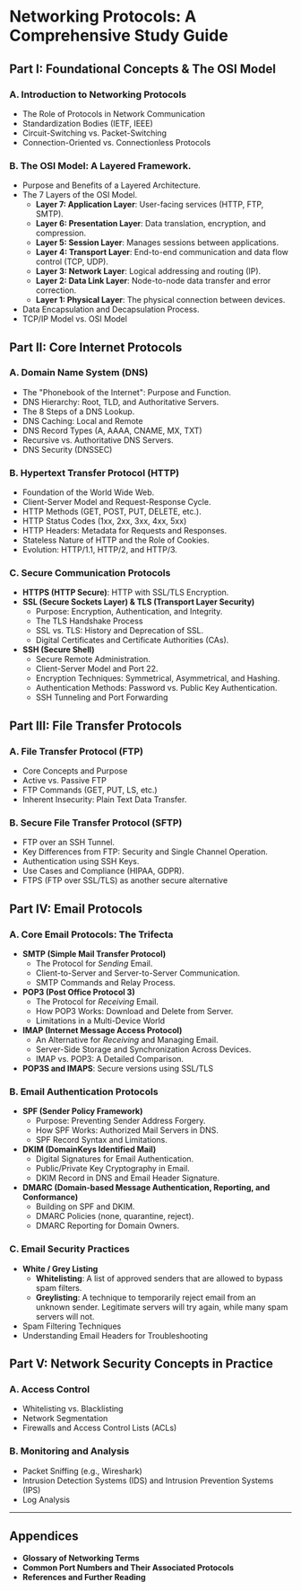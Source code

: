 # Networking Protocols: A Comprehensive Study Guide

## Part I: Foundational Concepts & The OSI Model

### A. Introduction to Networking Protocols
- The Role of Protocols in Network Communication
- Standardization Bodies (IETF, IEEE)
- Circuit-Switching vs. Packet-Switching
- Connection-Oriented vs. Connectionless Protocols

### B. The OSI Model: A Layered Framework.
- Purpose and Benefits of a Layered Architecture.
- The 7 Layers of the OSI Model.
  - **Layer 7: Application Layer**: User-facing services (HTTP, FTP, SMTP).
  - **Layer 6: Presentation Layer**: Data translation, encryption, and compression.
  - **Layer 5: Session Layer**: Manages sessions between applications.
  - **Layer 4: Transport Layer**: End-to-end communication and data flow control (TCP, UDP).
  - **Layer 3: Network Layer**: Logical addressing and routing (IP).
  - **Layer 2: Data Link Layer**: Node-to-node data transfer and error correction.
  - **Layer 1: Physical Layer**: The physical connection between devices.
- Data Encapsulation and Decapsulation Process.
- TCP/IP Model vs. OSI Model

## Part II: Core Internet Protocols

### A. Domain Name System (DNS)
- The "Phonebook of the Internet": Purpose and Function.
- DNS Hierarchy: Root, TLD, and Authoritative Servers.
- The 8 Steps of a DNS Lookup.
- DNS Caching: Local and Remote
- DNS Record Types (A, AAAA, CNAME, MX, TXT)
- Recursive vs. Authoritative DNS Servers.
- DNS Security (DNSSEC)

### B. Hypertext Transfer Protocol (HTTP)
- Foundation of the World Wide Web.
- Client-Server Model and Request-Response Cycle.
- HTTP Methods (GET, POST, PUT, DELETE, etc.).
- HTTP Status Codes (1xx, 2xx, 3xx, 4xx, 5xx)
- HTTP Headers: Metadata for Requests and Responses.
- Stateless Nature of HTTP and the Role of Cookies.
- Evolution: HTTP/1.1, HTTP/2, and HTTP/3.

### C. Secure Communication Protocols
- **HTTPS (HTTP Secure)**: HTTP with SSL/TLS Encryption.
- **SSL (Secure Sockets Layer) & TLS (Transport Layer Security)**
  - Purpose: Encryption, Authentication, and Integrity.
  - The TLS Handshake Process
  - SSL vs. TLS: History and Deprecation of SSL.
  - Digital Certificates and Certificate Authorities (CAs).
- **SSH (Secure Shell)**
  - Secure Remote Administration.
  - Client-Server Model and Port 22.
  - Encryption Techniques: Symmetrical, Asymmetrical, and Hashing.
  - Authentication Methods: Password vs. Public Key Authentication.
  - SSH Tunneling and Port Forwarding

## Part III: File Transfer Protocols

### A. File Transfer Protocol (FTP)
- Core Concepts and Purpose
- Active vs. Passive FTP
- FTP Commands (GET, PUT, LS, etc.)
- Inherent Insecurity: Plain Text Data Transfer.

### B. Secure File Transfer Protocol (SFTP)
- FTP over an SSH Tunnel.
- Key Differences from FTP: Security and Single Channel Operation.
- Authentication using SSH Keys.
- Use Cases and Compliance (HIPAA, GDPR).
- FTPS (FTP over SSL/TLS) as another secure alternative

## Part IV: Email Protocols

### A. Core Email Protocols: The Trifecta
- **SMTP (Simple Mail Transfer Protocol)**
  - The Protocol for *Sending* Email.
  - Client-to-Server and Server-to-Server Communication.
  - SMTP Commands and Relay Process.
- **POP3 (Post Office Protocol 3)**
  - The Protocol for *Receiving* Email.
  - How POP3 Works: Download and Delete from Server.
  - Limitations in a Multi-Device World
- **IMAP (Internet Message Access Protocol)**
  - An Alternative for *Receiving* and Managing Email.
  - Server-Side Storage and Synchronization Across Devices.
  - IMAP vs. POP3: A Detailed Comparison.
- **POP3S and IMAPS**: Secure versions using SSL/TLS

### B. Email Authentication Protocols
- **SPF (Sender Policy Framework)**
  - Purpose: Preventing Sender Address Forgery.
  - How SPF Works: Authorized Mail Servers in DNS.
  - SPF Record Syntax and Limitations.
- **DKIM (DomainKeys Identified Mail)**
  - Digital Signatures for Email Authentication.
  - Public/Private Key Cryptography in Email.
  - DKIM Record in DNS and Email Header Signature.
- **DMARC (Domain-based Message Authentication, Reporting, and Conformance)**
  - Building on SPF and DKIM.
  - DMARC Policies (none, quarantine, reject).
  - DMARC Reporting for Domain Owners.

### C. Email Security Practices
- **White / Grey Listing**
  - **Whitelisting**: A list of approved senders that are allowed to bypass spam filters.
  - **Greylisting**: A technique to temporarily reject email from an unknown sender. Legitimate servers will try again, while many spam servers will not.
- Spam Filtering Techniques
- Understanding Email Headers for Troubleshooting

## Part V: Network Security Concepts in Practice

### A. Access Control
- Whitelisting vs. Blacklisting
- Network Segmentation
- Firewalls and Access Control Lists (ACLs)

### B. Monitoring and Analysis
- Packet Sniffing (e.g., Wireshark)
- Intrusion Detection Systems (IDS) and Intrusion Prevention Systems (IPS)
- Log Analysis

---

## Appendices
- **Glossary of Networking Terms**
- **Common Port Numbers and Their Associated Protocols**
- **References and Further Reading**